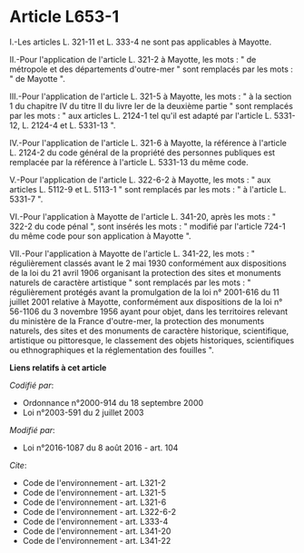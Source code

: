 # Article L653-1

I.-Les  articles L. 321-11 et L. 333-4 ne sont pas applicables à Mayotte. 

II.-Pour l'application de l'article L. 321-2 à Mayotte, les mots : " de métropole et des départements d'outre-mer " sont
remplacés par les mots : " de Mayotte ". 

III.-Pour l'application de l'article L. 321-5 à Mayotte, les mots : " à la section 1 du chapitre IV du titre II du livre Ier
de la deuxième partie " sont remplacés par les mots : " aux articles L. 2124-1 tel qu'il est adapté par l'article L. 5331-12,
L. 2124-4 et L. 5331-13 ". 

IV.-Pour l'application de l'article L. 321-6 à Mayotte, la référence à l'article L. 2124-2 du code général de la propriété
des personnes publiques est remplacée par la référence à l'article L. 5331-13 du même code. 

V.-Pour l'application de l'article L. 322-6-2 à Mayotte, les mots : " aux articles L. 5112-9 et L. 5113-1 " sont remplacés
par les mots : " à l'article L. 5331-7 ". 

VI.-Pour l'application à Mayotte de l'article L. 341-20, après les mots : " 322-2 du code pénal ", sont insérés les mots : "
modifié par l'article 724-1 du même code pour son application à Mayotte ". 

VII.-Pour l'application à Mayotte de l'article L. 341-22, les mots : " régulièrement classés avant le 2 mai 1930 conformément
aux dispositions de la loi du 21 avril 1906 organisant la protection des sites et monuments naturels de caractère artistique
" sont remplacés par les mots : " régulièrement protégés avant la promulgation de la loi n° 2001-616 du 11 juillet 2001
relative à Mayotte, conformément aux dispositions de la loi n° 56-1106 du 3 novembre 1956 ayant pour objet, dans les
territoires relevant du ministère de la France d'outre-mer, la protection des monuments naturels, des sites et des monuments
de caractère historique, scientifique, artistique ou pittoresque, le classement des objets historiques, scientifiques ou
ethnographiques et la réglementation des fouilles ".

**Liens relatifs à cet article**

_Codifié par_:

  - Ordonnance n°2000-914 du 18 septembre 2000
  - Loi n°2003-591 du 2 juillet 2003

_Modifié par_:

  - Loi n°2016-1087 du 8 août 2016 - art. 104

_Cite_:

  - Code de l'environnement - art. L321-2
  - Code de l'environnement - art. L321-5
  - Code de l'environnement - art. L321-6
  - Code de l'environnement - art. L322-6-2
  - Code de l'environnement - art. L333-4
  - Code de l'environnement - art. L341-20
  - Code de l'environnement - art. L341-22
